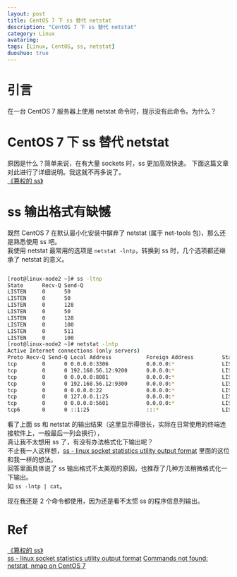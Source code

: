 ```yaml
---
layout: post
title: CentOS 7 下 ss 替代 netstat
description: "CentOS 7 下 ss 替代 netstat"
category: Linux
avatarimg:
tags: [Linux, CentOS, ss, netstat]
duoshuo: true
---
```


# 引言

在一台 CentOS 7 服务器上使用 netstat 命令时，提示没有此命令。为什么？

# CentOS 7 下 ss 替代 netstat

原因是什么？简单来说，在有大量 sockets 时，ss 更加高效快速。
下面这篇文章对此进行了详细说明。我这就不再多说了。  
[《篡权的 ss》](http://roclinux.cn/?p=2420)  

# ss 输出格式有缺憾

既然 CentOS 7 在默认最小化安装中摒弃了 netstat (属于 net-tools 包)，那么还是熟悉使用 ss 吧。  
我使用 netstat 最常用的选项是 `netstat -lntp`，转换到 ss 时，几个选项都还继承了 netstat 的意义。

```bash

[root@linux-node2 ~]# ss -ltnp
State      Recv-Q Send-Q                                                            Local Address:Port                                                                           Peer Address:Port              
LISTEN     0      50                                                                            *:3306                                                                                      *:*                   users:(("mysqld",pid=3310,fd=14))
LISTEN     0      50                                                                192.168.56.12:9200                                                                                      *:*                   users:(("java",pid=30992,fd=85))
LISTEN     0      128                                                                           *:8081                                                                                      *:*                   users:(("httpd",pid=58518,fd=3),("httpd",pid=32905,fd=3),("httpd",pid=32904,fd=3),("httpd",pid=32903,fd=3),("httpd",pid=32902,fd=3),("httpd",pid=32901,fd=3))
LISTEN     0      50                                                                192.168.56.12:9300                                                                                      *:*                   users:(("java",pid=30992,fd=80))
LISTEN     0      128                                                                           *:22                                                                                        *:*                   users:(("sshd",pid=20133,fd=3))
LISTEN     0      100                                                                   127.0.0.1:25                                                                                        *:*                   users:(("master",pid=2048,fd=13))
LISTEN     0      511                                                                           *:5601                                                                                      *:*                   users:(("node",pid=32500,fd=11))
LISTEN     0      100                                                                         ::1:25                                                                                       :::*                   users:(("master",pid=2048,fd=14))
[root@linux-node2 ~]# netstat -lntp
Active Internet connections (only servers)
Proto Recv-Q Send-Q Local Address           Foreign Address         State       PID/Program name    
tcp        0      0 0.0.0.0:3306            0.0.0.0:*               LISTEN      3310/mysqld         
tcp        0      0 192.168.56.12:9200      0.0.0.0:*               LISTEN      30992/java          
tcp        0      0 0.0.0.0:8081            0.0.0.0:*               LISTEN      32901/httpd         
tcp        0      0 192.168.56.12:9300      0.0.0.0:*               LISTEN      30992/java          
tcp        0      0 0.0.0.0:22              0.0.0.0:*               LISTEN      20133/sshd          
tcp        0      0 127.0.0.1:25            0.0.0.0:*               LISTEN      2048/master         
tcp        0      0 0.0.0.0:5601            0.0.0.0:*               LISTEN      32500/node          
tcp6       0      0 ::1:25                  :::*                    LISTEN      2048/master  

```    

看了上面 ss 和 netstat 的输出结果（这里显示得很长，实际在日常使用的终端连接软件上，一般最后一列会换行），  
真让我不太想用 ss 了，有没有办法格式化下输出呢？  
不止我一人这样想，[ss - linux socket statistics utility output format](http://unix.stackexchange.com/questions/252744/ss-linux-socket-statistics-utility-output-format) 里面的这位和我一样的想法。  
回答里面具体说了 ss 输出格式不太美观的原因，也推荐了几种方法稍微格式化一下输出。  
如 `ss -lntp | cat`。  

现在我还是 2 个命令都使用，因为还是看不太惯 ss 的程序信息列输出。


# Ref
[《篡权的 ss》](http://roclinux.cn/?p=2420)  
[ss - linux socket statistics utility output format](http://unix.stackexchange.com/questions/252744/ss-linux-socket-statistics-utility-output-format) 
[Commands not found: netstat, nmap on CentOS 7](http://unix.stackexchange.com/questions/146190/commands-not-found-netstat-nmap-on-centos-7)  
